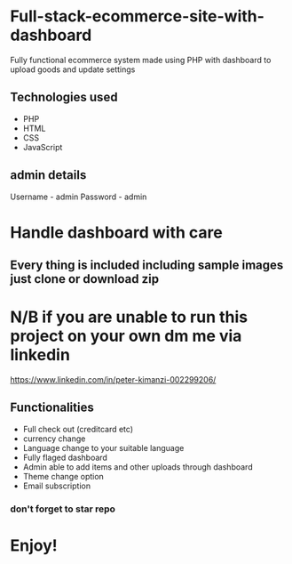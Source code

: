 
# Full-stack-ecommerce-site-with-dashboard
Fully functional ecommerce system made using PHP with dashboard to upload goods and update settings 

## Technologies used 
* PHP
* HTML
* CSS
* JavaScript

## admin details 

Username - admin
Password - admin

# Handle dashboard with care 


## Every thing is included including sample images just clone or download zip

# N/B if you are unable to run this project on your own dm me via linkedin 

https://www.linkedin.com/in/peter-kimanzi-002299206/

## Functionalities
* Full check out (creditcard etc)
* currency change 
* Language change to your suitable language
* Fully flaged dashboard
* Admin able to add items and other uploads through dashboard 
* Theme change option
* Email subscription


### don't forget to star repo 

# Enjoy!
